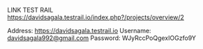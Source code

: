 LINK TEST RAIL
https://davidsagala.testrail.io/index.php?/projects/overview/2

Address: https://davidsagala.testrail.io
Username: davidsagala992@gmail.com
Password: WJyRccPoQgexIOGzfo9Y